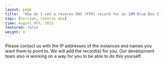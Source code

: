 ```yaml
---
layout: page
title:  "How do I set a reverse DNS (PTR) record for an IBM Blue Box Cloud instance?"
tags: [horizon, reverse dns]
time: August 6th, 2015
featured: false
weight: 4
---
```


Please contact us with the IP addresses of the instances and names you want them to point to.  We will add the record(s) for you.  Our development team also is working on a way for you to be able to do this yourself.
